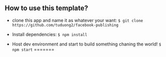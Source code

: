 ## How to use this template?

- clone this app and name it as whatever your want:
`$ git clone https://github.com/tuduong2/facebook-publishing`

- Install dependencies:
`$ npm install`

- Host dev environment and start to build something chaning the world!
`$ npm start`
=======
